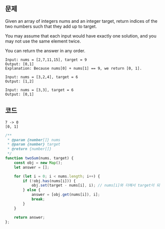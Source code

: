 ## 문제
Given an array of integers nums and an integer target, return indices of the two numbers such that they add up to target.

You may assume that each input would have exactly one solution, and you may not use the same element twice.

You can return the answer in any order.

```
Input: nums = [2,7,11,15], target = 9
Output: [0,1]
Explanation: Because nums[0] + nums[1] == 9, we return [0, 1].
```

```
Input: nums = [3,2,4], target = 6
Output: [1,2]
```

```
Input: nums = [3,3], target = 6
Output: [0,1]
```

## 코드
```
7 -> 0
[0, 1]
```

```js
/**
 * @param {number[]} nums
 * @param {number} target
 * @return {number[]}
 */
function twoSum(nums, target) {
    const obj = new Map();
    let answer = [];

    for (let i = 0; i < nums.length; i++) {
        if (!obj.has(nums[i])) {
            obj.set(target - nums[i], i); // nums[i]와 더해서 target이 되는 수와 현재 숫자 인덱스를 저장한다.
        } else {
            answer = [obj.get(nums[i]), i];
            break;
        }
    }

    return answer;
};
```
